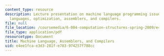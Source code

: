 ```yaml
---
content_type: resource
description: Lecture presentation on machine language programming issues, high level
  languages, optimization, assemblers, and compilers.
file: null
file_location: /coursemedia/6-004-computation-structures-spring-2009/e4ee1fcae3d3281fe783974257f788cc_MIT6_004s09_lec11.pdf
file_type: application/pdf
resourcetype: Document
title: Machine Language, Assemblers, and Compilers
uid: e4ee1fca-e3d3-281f-e783-974257f788cc
---
```

